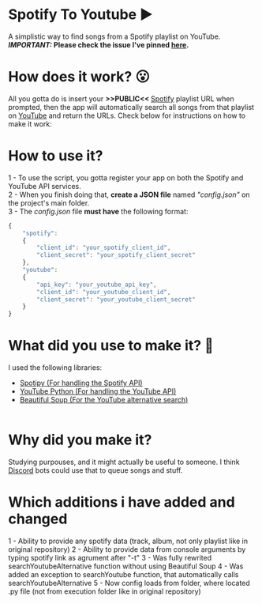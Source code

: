 # Spotify To Youtube ▶
A simplistic way to find songs from a Spotify playlist on YouTube.<br>
<b><i>IMPORTANT:</i> Please check the issue I've pinned <a href="https://github.com/saulojoab/Spotify-To-Youtube/issues">here</a>.</b>

# How does it work? 😮
All you gotta do is insert your <b> >>PUBLIC<< </b> <a href="http://www.spotify.com">Spotify</a> playlist URL when prompted, then the app will automatically search all songs from that playlist on <a href="http://youtube.com">YouTube</a> and return the URLs. Check below for instructions on how to make it work:

# How to use it?
1 - To use the script, you gotta register your app on both the Spotify and YouTube API services.<br>
2 - When you finish doing that, <b>create a JSON file</b> named <i>"config.json"</i> on the project's main folder.<br>
3 - The <i>config.json</i> file <b>must have</b> the following format:
```js
{
    "spotify":
    {
        "client_id": "your_spotify_client_id",
        "client_secret": "your_spotify_client_secret"
    },
    "youtube":
    {
        "api_key": "your_youtube_api_key",
        "client_id": "your_youtube_client_id",
        "client_secret": "your_youtube_client_secret"
    }
}
```

# What did you use to make it? :thinking:
I used the following libraries:<br>
  - <a href="https://github.com/plamere/spotipy">Spotipy (For handling the Spotify API)</a>
  - <a href="https://github.com/rohitkhatri/youtube-python">YouTube Python (For handling the YouTube API)</a>
  - <a href="https://www.crummy.com/software/BeautifulSoup/bs4/doc/">Beautiful Soup (For the YouTube alternative search)</a><br><br>

# Why did you make it?
Studying purpouses, and it might actually be useful to someone. I think <a href="http://discord.app">Discord</a> bots could use that to queue songs and stuff.<br>

# Which additions i have added and changed
1 - Ability to provide any spotify data (track, album, not only playlist like in original repository)
2 - Ability to provide data from console arguments by typing spotify link as agrument after "-t"
3 - Was fully rewrited searchYoutubeAlternative function without using Beautiful Soup
4 - Was added an exception to searchYoutube function, that automatically calls searchYoutubeAlternative
5 - Now config loads from folder, where located .py file (not from execution folder like in original repository)
